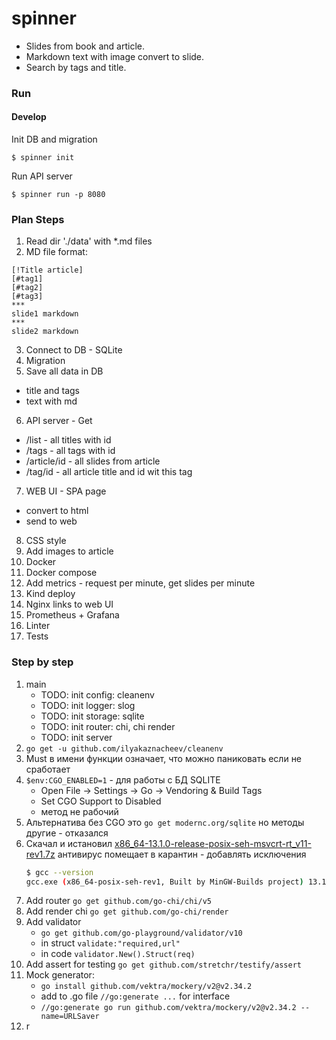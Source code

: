# spinner

- Slides from book and article.
- Markdown text with image convert to slide. 
- Search by tags and title.

### Run


#### Develop
Init DB and migration
```
$ spinner init
```
Run API server
```
$ spinner run -p 8080
```

### Plan Steps
1. Read dir './data' with *.md files
2. MD file format:
```
[!Title article]
[#tag1] 
[#tag2] 
[#tag3]
***
slide1 markdown
***
slide2 markdown
```
3. Connect to DB - SQLite
4. Migration
5. Save all data in DB
- title and tags
- text with md
6. API server - Get
- /list - all titles with id
- /tags - all tags with id
- /article/id - all slides from article
- /tag/id - all article title and id wit this tag
7. WEB UI - SPA page
- convert to html
- send to web
8. CSS style
9. Add images to article
10. Docker 
11. Docker compose
12. Add metrics - request per minute, get slides per minute
13. Kind deploy
14. Nginx links to web UI
15. Prometheus + Grafana
16. Linter
17. Tests

### Step by step
1. main
   - TODO: init config: cleanenv
   - TODO: init logger: slog
   - TODO: init storage: sqlite
   - TODO: init router: chi, chi render
   - TODO: init server
2. ```go get -u github.com/ilyakaznacheev/cleanenv```
3. Must в имени функции означает, что можно паниковать если не сработает
4. ```$env:CGO_ENABLED=1``` - для работы с БД SQLITE
   - Open File -> Settings -> Go -> Vendoring & Build Tags
   - Set CGO Support to Disabled
   - метод не рабочий
5. Альтернатива без CGO это ```go get modernc.org/sqlite``` но методы другие - отказался
6. Скачал и истановил [x86_64-13.1.0-release-posix-seh-msvcrt-rt_v11-rev1.7z](https://github.com/niXman/mingw-builds-binaries/releases)
   антивирус помещает в карантин - добавлять исключения 
   ```bash 
   $ gcc --version
   gcc.exe (x86_64-posix-seh-rev1, Built by MinGW-Builds project) 13.1.0 
   ```
7. Add router ```go get github.com/go-chi/chi/v5```
8. Add render chi ```go get github.com/go-chi/render```
9. Add validator 
   - ```go get github.com/go-playground/validator/v10```
   - in struct ```validate:"required,url"```
   - in code ```validator.New().Struct(req)```
10. Add assert for testing ```go get github.com/stretchr/testify/assert```
11. Mock generator:
    - ```go install github.com/vektra/mockery/v2@v2.34.2```
    - add to .go file ```//go:generate ...``` for interface
    - ```//go:generate go run github.com/vektra/mockery/v2@v2.34.2 --name=URLSaver```
12. r
 

